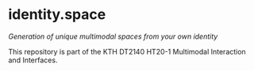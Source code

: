 # identity.space
*Generation of unique multimodal spaces from your own identity*

This repository is part of the KTH DT2140 HT20-1 Multimodal Interaction and Interfaces.